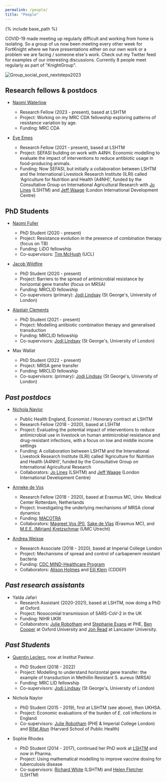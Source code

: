 ```yaml
---
permalink: /people/
title: "People"
---
```


{% include base_path %}

COVID-19 made meeting up regularly difficult and working from home is isolating. So a group of us now been meeting every other week for FortKnight where we have presentations either on our own work or a problem we are facing / someone else's work. Check out my Twitter feed for examples of our interesting discussions. Currently 8 people meet regularly as part of "KnightGroup". 

![Group_social_post_nextsteps2023](/least-github-pages/assets/2303nextsteps2.jpg)

## Research fellows & postdocs

* [Naomi Waterlow](https://www.lshtm.ac.uk/aboutus/people/waterlow.naomi)
    * Research Fellow (2023 - present), based at LSHTM 
    * Project: Working on my MRC CDA fellowship exploring patterns of resistance variation by age. 
    * Funding: MRC CDA 

* [Eve Emes](https://www.lshtm.ac.uk/aboutus/people/emes.eve)
    * Research Fellow (2021 - present), based at LSHTM 
    * Project: SEFASI building on work with A4NH. Economic modelling to evaluate the impact of interventions to reduce antibiotic usage in food-producing animals. 
    * Funding: Now SEFASI, but initially a collaboration between LSHTM and the International Livestock Research Institute (ILRI) called ‘Agriculture for Nutrition and Health (A4NH)’, funded by the Consultative Group on International Agricultural Research with [Jo Lines](https://www.lshtm.ac.uk/aboutus/people/lines.jo) (LSHTM) and [Jeff Waage](https://www.soas.ac.uk/staff/staff58054.php) (London International Development Centre) 
    
## PhD Students
 
* [Naomi Fuller](https://www.lshtm.ac.uk/aboutus/people/fuller.naomi)
    * PhD Student (2020 - present) 
    * Project: Resistance evolution in the presence of combination therapy (focus on TB)
    * Funding: LiDO fellowship
    * Co-supervisors: [Tim McHugh](https://www.ucl.ac.uk/tb/people/professor-tim-mchugh) (UCL)

* [Jacob Wildfire](https://www.lshtm.ac.uk/aboutus/people/wildfire.jacob)
    * PhD Student (2020 - present) 
    * Project: Barriers to the spread of antimicrobial resistance by horizontal gene transfer (focus on MRSA)
    * Funding: MRCLID fellowship
    * Co-supervisors (primary): [Jodi Lindsay](https://www.sgul.ac.uk/research-profiles-a-z/jodi-lindsay) (St George's, University of London)

* [Alastair Clements](https://www.lshtm.ac.uk/aboutus/people/clements.alastair)
    * PhD Student (2021 - present) 
    * Project: Modelling antibiotic combination therapy and generalised transduction  
    * Funding: MRCLID fellowship
    * Co-supervisors: [Jodi Lindsay](https://www.sgul.ac.uk/research-profiles-a-z/jodi-lindsay) (St George's, University of London)

 * Max Wallat
    * PhD Student (2022 - present) 
    * Project: MRSA gene transfer
    * Funding: MRCLID fellowship
    * Co-supervisors: (primary): [Jodi Lindsay](https://www.sgul.ac.uk/research-profiles-a-z/jodi-lindsay) (St George's, University of London)

## *Past postdocs*

* [Nichola Naylor](https://www.lshtm.ac.uk/aboutus/people/naylor.nichola)
    * Public Health England, Economist / Honorary contract at LSHTM 
    * Research Fellow (2018 - 2020), based at LSHTM 
    * Project: Evaluating the potential impact of interventions to reduce antimicrobial use in livestock on human antimicrobial resistance and drug-resistant infections, with a focus on low and middle income settings
    * Funding: A collaboration between LSHTM and the International Livestock Research Institute (ILRI) called ‘Agriculture for Nutrition and Health (A4NH)’, funded by the Consultative Group on International Agricultural Research
    * Collaborators: [Jo Lines](https://www.lshtm.ac.uk/aboutus/people/lines.jo) (LSHTM) and [Jeff Waage](https://www.soas.ac.uk/staff/staff58054.php) (London International Development Centre) 

* [Anneke de Vos](https://www.researchgate.net/profile/Anneke_De_Vos2)
    * Research Fellow (2018 - 2020), based at Erasmus MC, Univ. Medical Center Rotterdam, Netherlands
    * Project: Investigating the underlying mechanisms of MRSA clonal dynamics
    * Funding: [MACOTRA](https://www.jpiamr.eu/supportedprojects/third-joint-callresult/)
    * Collaborators: [Magreet Vos (PI)](http://www.safety-and-security.nl/people/profdr-margreet-vos), [Sake de Vlas](https://scholar.google.com/citations?user=MeqoQ4QAAAAJ&hl=en) (Erasmus MC),  and [M.E.E. (Mirjam) Kretzschmar](https://www.umcutrecht.nl/en/Research/Researchers/Kretzschmar-Mirjam-MEE) (UMC Utrecht) 
    
 * [Andrea Weisse](https://www.imperial.ac.uk/people/andrea.weisse)
    * Research Associate (2018 - 2020), based at Imperial College London
    * Project: Mechanisms of spread and control of carbapenem resistant bacteria
    * Funding: [CDC MIND-Healthcare Program](https://www.cdc.gov/hai/research/MIND-Healthcare.html)
    * Collaborators: [Alison Holmes](https://www.imperial.ac.uk/people/alison.holmes) and [Eili Klein](https://cddep.org/profile/eili-klein/) (CDDEP)

## *Past research assistants*
* Yalda Jafari 
    * Research Assistant (2020-2021), based at LSHTM, now doing a PhD at Oxford.
    * Project: Nosocomial transmission of SARS-CoV-2 in the UK 
    * Funding: NIHR UKRI
    * Collaborators: [Julie Robotham](http://www.imperial.ac.uk/people/j.robotham) and [Stephanie Evans](https://www.linkedin.com/in/stephanie-evans-98126a5a/?originalSubdomain=uk) at PHE, [Ben Cooper](https://www.ndm.ox.ac.uk/team/ben-cooper) at Oxford University and [Jon Read](https://www.lancaster.ac.uk/people-profiles/jonathan-read) at Lancaster University. 


## *Past Students*
* [Quentin Leclerc](https://qleclerc.netlify.com/#about), now at Institut Pasteur. 
    * PhD Student (2018 - 2022) 
    * Project: Modelling to understand horizontal gene transfer: the example of transduction in Methillin Resistant S. aureus (MRSA) 
    * Funding: MRC LID fellowship
    * Co-supervisors: [Jodi Lindsay](https://www.sgul.ac.uk/research-profiles-a-z/jodi-lindsay) (St George's, University of London)

* Nichola Naylor
    * PhD Student (2015 - 2019), first at LSHTM (see above), then UKHSA.
    * Project: Economic evaluations of the burden of *E. coli* infections in England
    * Co-supervisors: [Julie Robotham](http://www.imperial.ac.uk/people/j.robotham) (PHE & Imperial College London) and [Rifat Atun](https://www.hsph.harvard.edu/rifat-atun/) (Harvard School of Public Health) 

* Sophie Rhodes
    * PhD Student (2014 - 2017), continued her PhD work at [LSHTM](https://www.lshtm.ac.uk/aboutus/people/rhodes.sophie) and now in Pharma.
    * Project: Using mathematical modelling to improve vaccine dosing for tuberculosis disease
    * Co-supervisors: [Richard White](https://www.lshtm.ac.uk/aboutus/people/white.richard) (LSHTM) and [Helen Fletcher](https://www.lshtm.ac.uk/aboutus/people/fletcher.helen) (LSHTM) 

